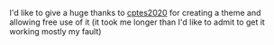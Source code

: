 I'd like to give a huge thanks to [cptes2020](https://github.com/cotes2020) for creating a theme and allowing free use of it (it took me longer than I'd like to admit to get it working mostly my fault)
